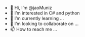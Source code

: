 - 👋 Hi, I’m @jaoMuniz
- 👀 I’m interested in C# and python
- 🌱 I’m currently learning ...
- 💞️ I’m looking to collaborate on ...
- 📫 How to reach me ...

<!---
jaoMuniz/jaoMuniz is a ✨ special ✨ repository because its `README.md` (this file) appears on your GitHub profile.
You can click the Preview link to take a look at your changes.
--->
